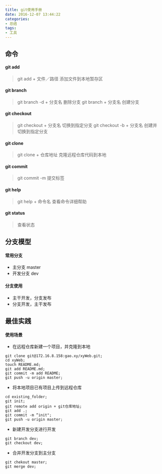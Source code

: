 ```yaml
---
title: git使用手册
date: 2016-12-07 13:44:22
categories: 
- 总结
tags: 
- 工具
---
```


## 命令

#### git add
> git add + 文件／路径 添加文件到本地暂存区

#### git branch
> git branch -d + 分支名 删除分支
> git branch + 分支名 创建分支

#### git checkout
> git checkout + 分支名 切换到指定分支
> git checkout -b + 分支名 创建并切换到指定分支

#### git clone
> git clone + 仓库地址 克隆远程仓库代码到本地

#### git commit
> git commit -m 提交标签

#### git help
> git help + 命令名 查看命令详细帮助

#### git status
> 查看状态

## 分支模型
#### 常用分支
- 主分支 master
- 开发分支 dev
#### 分支使用
- 主干开发，分支发布
- 分支开发，主干发布



## 最佳实践
#### 使用场景
* 在远程仓库新建一个项目，并克隆到本地
``` shell
git clone git@172.16.8.158:gao.xy/xyWeb.git;  
cd xyWeb;
touch README.md;
git add README.md;
git commit -m add README;
git push -u origin master; 
```

* 将本地项目已有项目上传到远程仓库
```
cd existing_folder;
git init;
git remote add origin + git仓库地址;
git add .;
git commit -m “init";
git push -u origin master;
```

* 新建开发分支进行开发
```
git branch dev;
git checkout dev;
```

* 合并开发分支到主分支
```
git chekout master;
git merge dev;
```


